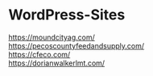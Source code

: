 # WordPress-Sites
https://moundcityag.com/ <br/>
https://pecoscountyfeedandsupply.com/ <br/>
https://cfeco.com/ <br/>
https://dorianwalkerlmt.com/ <br/>
